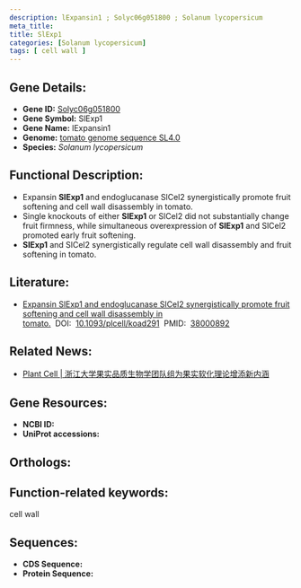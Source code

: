 ```yaml
---
description: lExpansin1 ; Solyc06g051800 ; Solanum lycopersicum
meta_title:
title: SlExp1
categories: [Solanum lycopersicum]
tags: [ cell wall ]
---
```


## Gene Details:
- **Gene ID:**	[Solyc06g051800]()
- **Gene Symbol:** SlExp1
- **Gene Name:** lExpansin1
- **Genome:** [tomato genome sequence SL4.0]()
- **Species:** *Solanum lycopersicum*

## Functional Description:
   - Expansin **SlExp1** and endoglucanase SlCel2 synergistically promote fruit softening and cell wall disassembly in tomato.
   - Single knockouts of either **SlExp1** or SlCel2 did not substantially change fruit firmness, while simultaneous overexpression of **SlExp1** and SlCel2 promoted early fruit softening.
   - **SlExp1** and SlCel2 synergistically regulate cell wall disassembly and fruit softening in tomato.

## Literature:
   - [Expansin SlExp1 and endoglucanase SlCel2 synergistically promote fruit softening and cell wall disassembly in tomato.]( https://academic.oup.com/plcell/advance-article/doi/10.1093/plcell/koad291/7449576?login=true)&nbsp;&nbsp;DOI:&nbsp;&nbsp;[10.1093/plcell/koad291](https://academic.oup.com/plcell/advance-article/doi/10.1093/plcell/koad291/7449576?login=true)&nbsp;&nbsp;PMID:&nbsp;&nbsp;[38000892](https://pubmed.ncbi.nlm.nih.gov/38000892/)

## Related News:
   - [Plant Cell | 浙江大学果实品质生物学团队组为果实软化理论增添新内涵](https://mp.weixin.qq.com/s?__biz=MzIyOTY2NDYyNQ==&mid=2247587308&idx=6&sn=f5800b9137ac865d1bf03423826b6922&chksm=add9e5b02ac0a302053244e0efa8b95cf1f7221f56c62b2baa2ca171ffed42dd40ccdcef3722&scene=27#wechat_redirect)

## Gene Resources:
- **NCBI ID:** [](https://www.ncbi.nlm.nih.gov/gene/?term=)
- **UniProt accessions:** [](https://www.uniprot.org/uniprotkb//entry)

## Orthologs:

## Function-related keywords:
cell wall

## Sequences:
- **CDS Sequence:**
- **Protein Sequence:**
